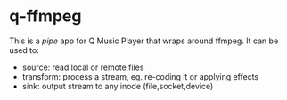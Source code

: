 # q-ffmpeg
This is a *pipe* app for Q Music Player that wraps around ffmpeg. It can be used to:
* source: read local or remote files
* transform: process a stream, eg. re-coding it or applying effects
* sink: output stream to any inode (file,socket,device)
